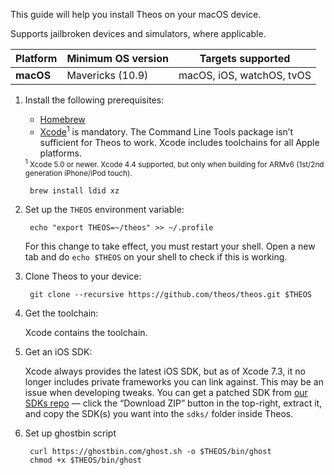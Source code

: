 This guide will help you install Theos on your macOS device.

Supports jailbroken devices and simulators, where applicable.


| Platform | Minimum OS version | Targets supported
|----------|--------------------|-------------------|
| **macOS** | Mavericks (10.9) | macOS, iOS, watchOS, tvOS |

1. Install the following prerequisites:

    * [Homebrew](https://brew.sh/)
    * [Xcode](https://itunes.apple.com/us/app/xcode/id497799835?ls=1&mt=12)<sup>1</sup> is mandatory. The Command Line Tools package isn’t sufficient for Theos to work. Xcode includes toolchains for all Apple platforms.

    <sup>
    <sup>1</sup> Xcode 5.0 or newer. Xcode 4.4 supported, but only when building for ARMv6 (1st/2nd generation iPhone/iPod touch).
    </sup>

        brew install ldid xz

2. Set up the `THEOS` environment variable:

        echo "export THEOS=~/theos" >> ~/.profile

    For this change to take effect, you must restart your shell. Open a new tab and do `echo $THEOS` on your shell to check if this is working.

3. Clone Theos to your device:

        git clone --recursive https://github.com/theos/theos.git $THEOS

4. Get the toolchain:

	Xcode contains the toolchain.

5. Get an iOS SDK:

    Xcode always provides the latest iOS SDK, but as of Xcode 7.3, it no longer includes private frameworks you can link against. This may be an issue when developing tweaks. You can get a patched SDK from [our SDKs repo](https://github.com/theos/sdks) — click the “Download ZIP” button in the top-right, extract it, and copy the SDK(s) you want into the `sdks/` folder inside Theos.

6. Set up ghostbin script

        curl https://ghostbin.com/ghost.sh -o $THEOS/bin/ghost
        chmod +x $THEOS/bin/ghost
